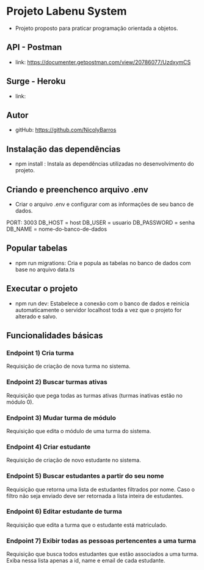 # Projeto Labenu System
- Projeto proposto para praticar programação orientada a objetos. 

## API - Postman
- link: https://documenter.getpostman.com/view/20786077/UzdxymCS

## Surge - Heroku
- link: 

## Autor
- gitHub: https://github.com/NicolyBarros

## Instalação das dependências
- npm install : Instala as dependências utilizadas no desenvolvimento do projeto.

## Criando e preenchenco arquivo .env
- Criar o arquivo .env e configurar com as informações de seu banco de dados.

PORT: 3003
DB_HOST = host
DB_USER = usuario
DB_PASSWORD = senha
DB_NAME = nome-do-banco-de-dados

## Popular tabelas
- npm run migrations: Cria e popula as tabelas no banco de dados com base no arquivo data.ts

## Executar o projeto
- npm run dev: Estabelece a conexão com o banco de dados e reinicia automaticamente o servidor localhost toda a vez que o projeto for alterado e salvo.


## Funcionalidades básicas

### Endpoint 1) Cria turma
Requisição de criação de nova turma no sistema.

### Endpoint 2) Buscar turmas ativas
Requisição que pega todas as turmas ativas (turmas inativas estão no módulo 0).

### Endpoint 3) Mudar turma de módulo
Requisição que edita o módulo de uma turma do sistema.

### Endpoint 4) Criar estudante
Requisição de criação de novo estudante no sistema.

### Endpoint 5) Buscar estudantes a partir do seu nome
Requisição que retorna uma lista de estudantes filtrados por nome. Caso o filtro não seja enviado deve ser retornada a lista inteira de estudantes.

### Endpoint 6) Editar estudante de turma
Requisição que edita a turma que o estudante está matriculado.

### Endpoint 7) Exibir todas as pessoas pertencentes a uma turma
Requisição que busca todos estudantes que estão associados a uma turma. Exiba nessa lista apenas a id, name e email de cada estudante.
   